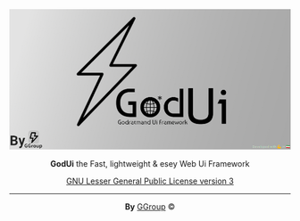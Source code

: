 <div align="center">

<img src="./images/banner.jpg" width="750px">

**GodUi** the Fast, lightweight & esey Web Ui Framework

[GNU Lesser General Public License version 3](https://opensource.org/licenses/LGPL-3.0)

---

**By** [GGroup](https://github.com/GodratGroup) &copy;